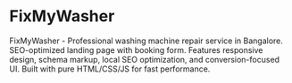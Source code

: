 # FixMyWasher
FixMyWasher - Professional washing machine repair service in Bangalore. SEO-optimized landing page with booking form. Features responsive design, schema markup, local SEO optimization, and conversion-focused UI. Built with pure HTML/CSS/JS for fast performance.
